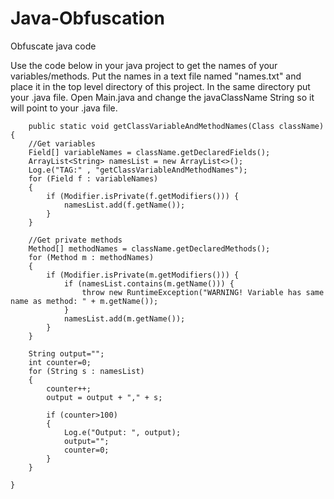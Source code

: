 # Java-Obfuscation
Obfuscate java code

Use the code below in your java project to get the names of your variables/methods. Put the names in a text file named "names.txt" and place it in the top level directory of this project. In the same directory put your .java file. Open Main.java and change the javaClassName String so it will point to your .java file. 
 
        public static void getClassVariableAndMethodNames(Class className)
    {
        //Get variables
        Field[] variableNames = className.getDeclaredFields();
        ArrayList<String> namesList = new ArrayList<>();
        Log.e("TAG:" , "getClassVariableAndMethodNames");
        for (Field f : variableNames)
        {
            if (Modifier.isPrivate(f.getModifiers())) {
                namesList.add(f.getName());
            }
        }

        //Get private methods
        Method[] methodNames = className.getDeclaredMethods();
        for (Method m : methodNames)
        {
            if (Modifier.isPrivate(m.getModifiers())) {
                if (namesList.contains(m.getName())) {
                    throw new RuntimeException("WARNING! Variable has same name as method: " + m.getName());
                }
                namesList.add(m.getName());
            }
        }

        String output="";
        int counter=0; 
        for (String s : namesList)
        {
            counter++;
            output = output + "," + s;

            if (counter>100)
            {
                Log.e("Output: ", output);
                output="";
                counter=0;
            }
        }
 
    }
